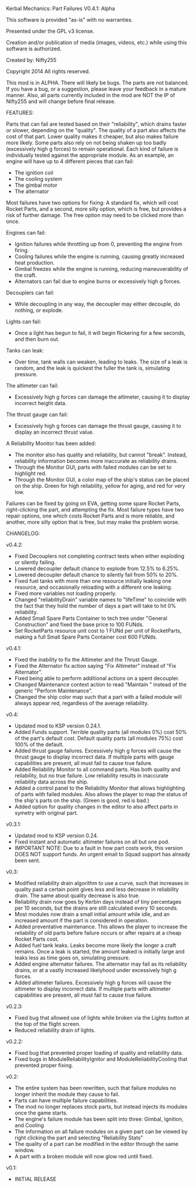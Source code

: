 ﻿Kerbal Mechanics: Part Failures
V0.4.1: Alpha

This software is provided "as-is" with no warranties.

Presented under the GPL v3 license.

Creation and/or publication of media (images, videos, etc.) while using this software is authorized.

Created by: Nifty255

Copyright 2014 All rights reserved.


This mod is in ALPHA. There will likely be bugs. The parts are not balanced. If you have a bug, or a suggestion, please leave your feedback in a mature manner.
Also, all parts currently included in the mod are NOT the IP of Nifty255 and will change before final release.


FEATURES:

Parts that can fail are tested based on their "reliability", which drains faster or slower, depending on the "quality".
The quality of a part also affects the cost of that part. Lower quality makes it cheaper, but also makes failure more likely.
Some parts also rely on not being shaken up too badly (excessively high g forces) to remain operational.
Each kind of failure is individually tested against the appropriate module.
As an example, an engine will have up to 4 different pieces that can fail:
- The ignition coil
- The cooling system
- The gimbal motor
- The alternator

Most failures have two options for fixing:
A standard fix, which will cost Rocket Parts, and a second, more silly option, which is free, but provides a risk of further damage.
The free option may need to be clicked more than once.

Engines can fail:
  - Ignition failures while throttling up from 0, preventing the engine from firing.
  - Cooling failures while the engine is running, causing greatly increased heat production.
  - Gimbal freezes while the engine is running, reducing maneuverability of the craft.
  - Alternators can fail due to engine burns or excessively high g forces.

Decouplers can fail:
  - While decoupling in any way, the decoupler may either decouple, do nothing, or explode.

Lights can fail:
  - Once a light has begun to fail, it will begin flickering for a few seconds, and then burn out.

Tanks can leak:
  - Over time, tank walls can weaken, leading to leaks. The size of a leak is random, and the leak is quickest the fuller the tank is, simulating pressure.

The altimeter can fail:
  - Excessively high g forces can damage the altimeter, causing it to display incorrect height data.

The thrust gauge can fail:
 - Excessively high g forces can damage the thrust gauge, causing it to display an incorrect thrust value.

A Reliability Monitor has been added:
 - The monitor also has quality and reliability, but cannot "break". Instead, reliability information becomes more inaccurate as reliability drains.
 - Through the Monitor GUI, parts with failed modules can be set to highlight red.
 - Through the Monitor GUI, a color map of the ship's status can be placed on the ship. Green for high reliability, yellow for aging, and red for very low.

Failures can be fixed by going on EVA, getting some spare Rocket Parts, right-clicking the part, and attempting the fix.
Most failure types have two repair options, one which costs Rocket Parts and is more reliable, and another, more silly option that is free, but may make the problem worse.

CHANGELOG:

v0.4.2:
- Fixed Decouplers not completing contract tests when either exploding or silently failing.
- Lowered decoupler default chance to explode from 12.5% to 6.25%.
- Lowered decoupler default chance to silently fail from 50% to 20%.
- Fixed fuel tanks with more than one resource initially leaking one resource, and occasionally reloading with a different one leaking.
- Fixed more variables not loading properly.
- Changed "reliabilityDrain" variable names to "lifeTime" to coincide with the fact that they hold the number of days a part will take to hit 0% reliability.
- Added Small Spare Parts Container to tech tree under "General Construction" and fixed the base price to 100 FUNds.
- Set RocketParts resource unit cost to 1 FUNd per unit of RocketParts, making a full Small Spare Parts Container cost 600 FUNds.

v0.4.1:
- Fixed the inability to fix the Altimeter and the Thrust Gauge.
- Fixed the Alternator fix action saying "Fix Altimeter" instead of "Fix Alternator".
- Fixed being able to perform additional actions on a spent decoupler.
- Changed Maintenance context action to read "Maintain <Module>" instead of the generic "Perform Maintenance".
- Changed the ship color map such that a part with a failed module will always appear red, regardless of the average reliability.

v0.4:
- Updated mod to KSP version 0.24.1.
- Added Funds support. Terrible quality parts (all modules 0%) cost 50% of the part's default cost. Default quality parts (all modules 75%) cost 100% of the default.
- Added thrust gauge failures. Excessively high g forces will cause the thrust gauge to display incorrect data. If multiple parts with gauge capabilities are present, all must fail to cause true failure.
- Added Reliability Monitor to all command parts. Has both quality and reliability, but no true failure. Low reliability results in inaccurate reliability data across the ship.
- Added a control panel to the Reliability Monitor that allows highlighting of parts with failed modules. Also allows the player to map the status of the ship's parts on the ship. (Green is good, red is bad.)
- Added option for quality changes in the editor to also affect parts in symetry with original part.

v0.3.1:
- Updated mod to KSP version 0.24.
- Fixed instant and automatic altimeter failures on all but one pod.
- IMPORTANT NOTE: Due to a fault in how part costs work, this version DOES NOT support funds. An urgent email to Squad support has already been sent.

v0.3:
- Modified reliability drain algorithm to use a curve, such that increases in quality past a certain point gives less and less decrease in reliability drain. The same about quality decrease is also true.
- Reliability drain now goes by Kerbin days instead of tiny percentages per 10 seconds, but the drains are still calculated every 10 seconds.
- Most modules now drain a small initial amount while idle, and an increased amount if the part is considered in operation.
- Added preventative maintenance. This allows the player to increase the reliability of old parts before failure occurs or after repairs at a cheap Rocket Parts cost.
- Added fuel tank leaks. Leaks become more likely the longer a craft remains. Once a leak is started, the amount leaked is initially large and leaks less as time goes on, simulating pressure.
- Added engine alternator failures. The alternator may fail as its reliability drains, or at a vastly increased likelyhood under excessively high g forces.
- Added altimeter failures. Excessively high g forces will cause the altimeter to display incorrect data. If multiple parts with altimeter capabilities are present, all must fail to cause true failure.

v0.2.3:
- Fixed bug that allowed use of lights while broken via the Lights button at the top of the flight screen.
- Reduced reliability drain of lights.

v0.2.2:
- Fixed bug that prevented proper loading of quality and reliability data.
- Fixed bugs in ModuleReliabilityIgnitor and ModuleReliabilityCooling that prevented proper fixing.

v0.2:
- The entire system has been rewritten, such that failure modules no longer inherit the module they cause to fail.
- Parts can have multiple failure capabilities.
- The mod no longer replaces stock parts, but instead injects its modules once the game starts.
- The engine's failure module has been split into three: Gimbal, Ignition, and Cooling
- The information on all failure modules on a given part can be viewed by right clicking the part and selecting "Reliability Stats"
- The quality of a part can be modified in the editor through the same window.
- A part with a broken module will now glow red until fixed.

v0.1:
- INITIAL RELEASE